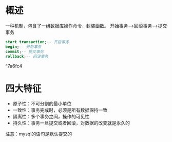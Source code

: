 # 概述
一种机制，包含了一组数据库操作命令，封装函数。
开始事务-->回滚事务-->提交事务
```sql
start transaction;-- 开启事务
begin;-- 开启事务
commit;-- 提交事务
rollback;-- 回滚事务
```

^7a6fc4

# 四大特征
- 原子性：不可分割的最小单位
- 一致性：事务完成时，必须是所有数据保持一致
- 隔离性：多个事务之间，操作的可见性
- 持久性：事务一旦提交或者回滚，对数据的改变就是永久的

注意：mysql的语句是默认提交的
